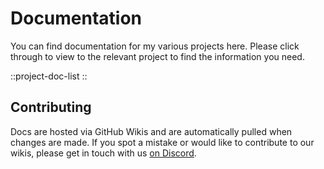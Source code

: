 # Documentation
You can find documentation for my various projects here. Please click through to view to the relevant project to find the information you need.

::project-doc-list
::

## Contributing
Docs are hosted via GitHub Wikis and are automatically pulled when changes are made. If you spot a mistake or would like to contribute to our wikis, please get in touch with us [on Discord](https://discord.gg/tVYhJfyDWG).